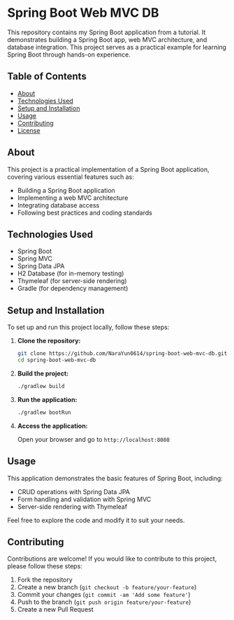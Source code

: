 # Spring Boot Web MVC DB

This repository contains my Spring Boot application from a tutorial. It demonstrates building a Spring Boot app, web MVC architecture, and database integration. This project serves as a practical example for learning Spring Boot through hands-on experience.

## Table of Contents
- [About](#about)
- [Technologies Used](#technologies-used)
- [Setup and Installation](#setup-and-installation)
- [Usage](#usage)
- [Contributing](#contributing)
- [License](#license)

## About

This project is a practical implementation of a Spring Boot application, covering various essential features such as:
- Building a Spring Boot application
- Implementing a web MVC architecture
- Integrating database access
- Following best practices and coding standards

## Technologies Used

- Spring Boot
- Spring MVC
- Spring Data JPA
- H2 Database (for in-memory testing)
- Thymeleaf (for server-side rendering)
- Gradle (for dependency management)

## Setup and Installation

To set up and run this project locally, follow these steps:

1. **Clone the repository:**

    ```sh
    git clone https://github.com/NaraYun0614/spring-boot-web-mvc-db.git
    cd spring-boot-web-mvc-db
    ```

2. **Build the project:**

    ```sh
    ./gradlew build
    ```

3. **Run the application:**

    ```sh
    ./gradlew bootRun
    ```

4. **Access the application:**

    Open your browser and go to `http://localhost:8080`

## Usage

This application demonstrates the basic features of Spring Boot, including:
- CRUD operations with Spring Data JPA
- Form handling and validation with Spring MVC
- Server-side rendering with Thymeleaf

Feel free to explore the code and modify it to suit your needs.

## Contributing

Contributions are welcome! If you would like to contribute to this project, please follow these steps:
1. Fork the repository
2. Create a new branch (`git checkout -b feature/your-feature`)
3. Commit your changes (`git commit -am 'Add some feature'`)
4. Push to the branch (`git push origin feature/your-feature`)
5. Create a new Pull Request
